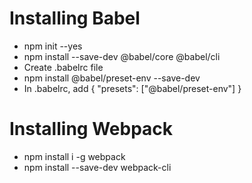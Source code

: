 # Installing Babel

- npm init --yes
- npm install --save-dev @babel/core @babel/cli
- Create .babelrc file
- npm install @babel/preset-env --save-dev
- In .babelrc, add { "presets": ["@babel/preset-env"] }

# Installing Webpack

- npm install i -g webpack
- npm install --save-dev webpack-cli

